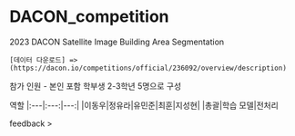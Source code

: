 # DACON_competition
2023 DACON Satellite Image Building Area Segmentation

```
[데이터 다운로드] => (https://dacon.io/competitions/official/236092/overview/description)
```

참가 인원 - 본인 포함 학부생 2-3학년 5명으로 구성

역할 
|:---|:---:|---:|
|이동우|정유라|유민준|최훈|지성현|
|총괄|학습 모델|전처리




feedback >
